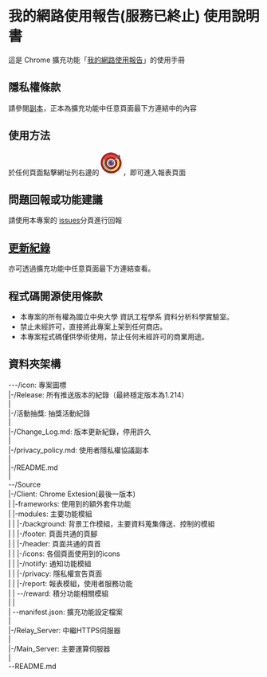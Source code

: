 # 我的網路使用報告(服務已終止) 使用說明書
這是 Chrome 擴充功能「[我的網路使用報告](https://chrome.google.com/webstore/detail/anepijmkiffdjchfonbcnngnkogjllhg/)」的使用手冊

## 隱私權條款
請參閱[副本](./privacy_policy.md)，正本為擴充功能中任意頁面最下方連結中的內容

## 使用方法
於任何頁面點擊網址列右邊的![圖示](./icon/icon48.png)，即可進入報表頁面

## 問題回報或功能建議
請使用本專案的 [issues](https://github.com/ncu-dart/MySafariReport/issues)分頁進行回報

## [更新紀錄](./Change_Log.md)
亦可透過擴充功能中任意頁面最下方連結查看。

## 程式碼開源使用條款
- 本專案的所有權為國立中央大學 資訊工程學系 資料分析科學實驗室。
- 禁止未經許可，直接將此專案上架到任何商店。
- 本專案程式碼僅供學術使用，禁止任何未經許可的商業用途。

## 資料夾架構
---/icon: 專案圖標  
 |-/Release: 所有推送版本的紀錄（最終穩定版本為1.214）  
 |  
 |-/活動抽獎: 抽獎活動紀錄  
 |  
 |-/Change_Log.md: 版本更新紀錄，停用許久  
 |  
 |-/privacy_policy.md: 使用者隱私權協議副本  
 |  
 |-/README.md  
 |  
 --/Source  
    |-/Client: Chrome Extesion(最後一版本)  
    |   |-frameworks: 使用到的額外套件功能  
    |   |-modules: 主要功能模組  
    |   |   |-/background: 背景工作模組，主要資料蒐集傳送、控制的模組  
    |   |   |-/footer: 頁面共通的頁腳  
    |   |   |-/header: 頁面共通的頁首  
    |   |   |-/icons: 各個頁面使用到的icons  
    |   |   |-/notiify: 通知功能模組  
    |   |   |-/privacy: 隱私權宣告頁面  
    |   |   |-/report: 報表模組，使用者服務功能  
    |   |   --/reward: 積分功能相關模組  
    |   |  
    |   --manifest.json: 擴充功能設定檔案  
    |  
    |-/Relay_Server: 中繼HTTPS伺服器  
    |  
    |-/Main_Server: 主要運算伺服器  
    |  
    --README.md  
